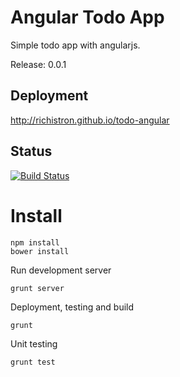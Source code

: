 Angular Todo App
================

Simple todo app with angularjs.

Release: 0.0.1

## Deployment

http://richistron.github.io/todo-angular

## Status

[![Build Status](https://travis-ci.org/richistron/todo-angular.png?branch=master)](https://travis-ci.org/richistron/todo-angular)

Install
=======

```
npm install
bower install
```

Run development server

```
grunt server
```

Deployment, testing and build

```
grunt
```

Unit testing

```
grunt test
```
